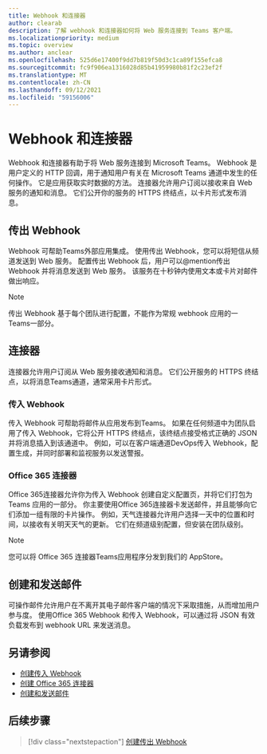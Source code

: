 ```yaml
---
title: Webhook 和连接器
author: clearab
description: 了解 webhook 和连接器如何将 Web 服务连接到 Teams 客户端。
ms.localizationpriority: medium
ms.topic: overview
ms.author: anclear
ms.openlocfilehash: 525d6e17400f9dd7b819f50d3c1ca89f155efca8
ms.sourcegitcommit: fc9f906ea1316028d85b41959980b81f2c23ef2f
ms.translationtype: MT
ms.contentlocale: zh-CN
ms.lasthandoff: 09/12/2021
ms.locfileid: "59156006"
---
```

# <a name="webhooks-and-connectors"></a>Webhook 和连接器

Webhook 和连接器有助于将 Web 服务连接到 Microsoft Teams。 Webhook 是用户定义的 HTTP 回调，用于通知用户有关在 Microsoft Teams 通道中发生的任何操作。 它是应用获取实时数据的方法。 连接器允许用户订阅以接收来自 Web 服务的通知和消息。 它们公开你的服务的 HTTPS 终结点，以卡片形式发布消息。

## <a name="outgoing-webhooks"></a>传出 Webhook

Webhook 可帮助Teams外部应用集成。 使用传出 Webhook，您可以将短信从频道发送到 Web 服务。 配置传出 Webhook 后，用户可以@mention传出 Webhook 并将消息发送到 Web 服务。 该服务在十秒钟内使用文本或卡片对邮件做出响应。

> [!NOTE]
> 传出 Webhook 基于每个团队进行配置，不能作为常规 webhook 应用的一Teams一部分。

## <a name="connectors"></a>连接器

连接器允许用户订阅从 Web 服务接收通知和消息。 它们公开服务的 HTTPS 终结点，以将消息Teams通道，通常采用卡片形式。

### <a name="incoming-webhooks"></a>传入 Webhook

传入 Webhook 可帮助将邮件从应用发布到Teams。 如果在任何频道中为团队启用了传入 Webhook，它将公开 HTTPS 终结点，该终结点接受格式正确的 JSON 并将消息插入到该通道中。 例如，可以在客户端通道DevOps传入 Webhook，配置生成，并同时部署和监视服务以发送警报。

### <a name="office-365-connectors"></a>Office 365 连接器

Office 365连接器允许你为传入 Webhook 创建自定义配置页，并将它们打包为 Teams 应用的一部分。 你主要使用Office 365连接器卡发送邮件，并且能够向它们添加一组有限的卡片操作。 例如，天气连接器允许用户选择一天中的位置和时间，以接收有关明天天气的更新。 它们在频道级别配置，但安装在团队级别。

> [!NOTE]
> 您可以将 Office 365 连接器Teams应用程序分发到我们的 AppStore。

## <a name="create-and-send-messages"></a>创建和发送邮件

可操作邮件允许用户在不离开其电子邮件客户端的情况下采取措施，从而增加用户参与度。 使用Office 365 Webhook 和传入 Webhook，可以通过将 JSON 有效负载发布到 webhook URL 来发送消息。

## <a name="see-also"></a>另请参阅

* [创建传入 Webhook](~/webhooks-and-connectors/how-to/add-incoming-webhook.md)
* [创建 Office 365 连接器](~/webhooks-and-connectors/how-to/connectors-creating.md)
* [创建和发送邮件](~/webhooks-and-connectors/how-to/connectors-using.md)

## <a name="next-step"></a>后续步骤

> [!div class="nextstepaction"]
> [创建传出 Webhook](~/webhooks-and-connectors/how-to/add-outgoing-webhook.md)
